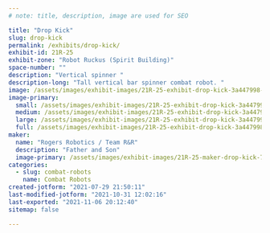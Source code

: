 ```yaml
---
# note: title, description, image are used for SEO

title: "Drop Kick"
slug: drop-kick
permalink: /exhibits/drop-kick/
exhibit-id: 21R-25
exhibit-zone: "Robot Ruckus (Spirit Building)"
space-number: ""
description: "Vertical spinner "
description-long: "Tall vertical bar spinner combat robot. "
image: /assets/images/exhibit-images/21R-25-exhibit-drop-kick-3a447998-4c6f-48d2-aff5-e2c1cfe22b95-large.jpeg
image-primary: 
  small: /assets/images/exhibit-images/21R-25-exhibit-drop-kick-3a447998-4c6f-48d2-aff5-e2c1cfe22b95-small.jpeg
  medium: /assets/images/exhibit-images/21R-25-exhibit-drop-kick-3a447998-4c6f-48d2-aff5-e2c1cfe22b95-medium.jpeg
  large: /assets/images/exhibit-images/21R-25-exhibit-drop-kick-3a447998-4c6f-48d2-aff5-e2c1cfe22b95-large.jpeg
  full: /assets/images/exhibit-images/21R-25-exhibit-drop-kick-3a447998-4c6f-48d2-aff5-e2c1cfe22b95-full.jpeg
maker: 
  name: "Rogers Robotics / Team R&R"
  description: "Father and Son"
  image-primary: /assets/images/exhibit-images/21R-25-maker-drop-kick-7908f72d-d65e-4fb3-946a-f590c23f63c9-medium.jpeg
categories: 
  - slug: combat-robots
    name: Combat Robots
created-jotform: "2021-07-29 21:50:11"
last-modified-jotform: "2021-10-31 12:02:16"
last-exported: "2021-11-06 20:12:40"
sitemap: false

---
```

